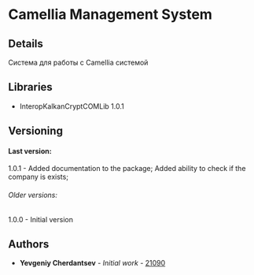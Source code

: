 # Camellia Management System

## Details

Система для работы с Camellia системой

## Libraries

* InteropKalkanCryptCOMLib 1.0.1

## Versioning
#### Last version:
1.0.1 - Added documentation to the package; Added ability to check if the company is exists;

###### Older versions:
1.0.0 - Initial version

## Authors

* **Yevgeniy Cherdantsev** - *Initial work* - [21090](https://gitlab.com/21090)